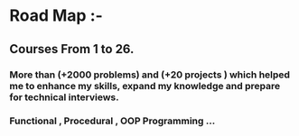 # Road Map :- 
## Courses From 1 to 26.
### More than (+2000 problems) and (+20 projects ) which helped me to enhance my skills, expand my knowledge and prepare for technical interviews.
### Functional , Procedural , OOP Programming ...
